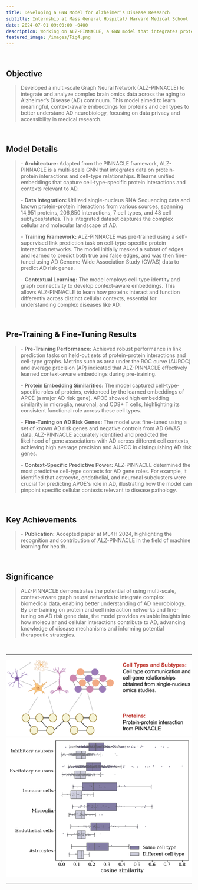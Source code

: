 ```yaml
---
title: Developing a GNN Model for Alzheimer’s Disease Research  
subtitle: Internship at Mass General Hospital/ Harvard Medical School
date: 2024-07-01 09:00:00 -0400  
description: Working on ALZ-PINNACLE, a GNN model that integrates protein, cell-type, and tissue data within a unified latent space. Tasks included pre-training the model on extensive protein interaction data and investigating the role of APOE, a major genetic risk factor for Alzheimer’s.  
featured_image: /images/Fig4.png
---
```


<br> 
<h2>Objective</h2> 
<blockquote> 
<p style="color: #666;"> Developed a multi-scale Graph Neural Network (ALZ-PINNACLE) to integrate and analyze complex brain omics data across the aging to Alzheimer’s Disease (AD) continuum. This model aimed to learn meaningful, context-aware embeddings for proteins and cell types to better understand AD neurobiology, focusing on data privacy and accessibility in medical research. 
</p> 
</blockquote> 

<br> 

<h2>Model Details</h2> 
<blockquote> 
<p style="color: #666;"> 
- <strong>Architecture:</strong> Adapted from the PINNACLE framework, ALZ-PINNACLE is a multi-scale GNN that integrates data on protein-protein interactions and cell-type relationships. It learns unified embeddings that capture cell-type-specific protein interactions and contexts relevant to AD. </p> 
<p style="color: #666;"> 
- <strong>Data Integration:</strong> Utilized single-nucleus RNA-Sequencing data and known protein-protein interactions from various sources, spanning 14,951 proteins, 206,850 interactions, 7 cell types, and 48 cell subtypes/states. This integrated dataset captures the complex cellular and molecular landscape of AD. 
</p> 
<p style="color: #666;"> 
- <strong>Training Framework:</strong> ALZ-PINNACLE was pre-trained using a self-supervised link prediction task on cell-type-specific protein interaction networks. The model initially masked a subset of edges and learned to predict both true and false edges, and was then fine-tuned using AD Genome-Wide Association Study (GWAS) data to predict AD risk genes. 
</p> 
<p style="color: #666;"> 
- <strong>Contextual Learning:</strong> The model employs cell-type identity and graph connectivity to develop context-aware embeddings. This allows ALZ-PINNACLE to learn how proteins interact and function differently across distinct cellular contexts, essential for understanding complex diseases like AD. 
</p> 
</blockquote> 

<br> 

<h2>Pre-Training & Fine-Tuning Results</h2> 
<blockquote> 
<p style="color: #666;"> 
- <strong>Pre-Training Performance:</strong> Achieved robust performance in link prediction tasks on held-out sets of protein-protein interactions and cell-type graphs. Metrics such as area under the ROC curve (AUROC) and average precision (AP) indicated that ALZ-PINNACLE effectively learned context-aware embeddings during pre-training. 
</p> 
<p style="color: #666;"> 
- <strong>Protein Embedding Similarities:</strong> The model captured cell-type-specific roles of proteins, evidenced by the learned embeddings of APOE (a major AD risk gene). APOE showed high embedding similarity in microglia, neuronal, and CD8+ T cells, highlighting its consistent functional role across these cell types. 
</p> 
<p style="color: #666;"> 
- <strong>Fine-Tuning on AD Risk Genes:</strong> The model was fine-tuned using a set of known AD risk genes and negative controls from AD GWAS data. ALZ-PINNACLE accurately identified and predicted the likelihood of gene associations with AD across different cell contexts, achieving high average precision and AUROC in distinguishing AD risk genes. 
</p> 
<p style="color: #666;"> 
- <strong>Context-Specific Predictive Power:</strong> ALZ-PINNACLE determined the most predictive cell-type contexts for AD gene roles. For example, it identified that astrocyte, endothelial, and neuronal subclusters were crucial for predicting APOE's role in AD, illustrating how the model can pinpoint specific cellular contexts relevant to disease pathology. 
</p> 
</blockquote> 

<br> 

<h2>Key Achievements</h2> 
<blockquote> 
<p style="color: #666;"> 
- <strong>Publication:</strong> Accepted paper at ML4H 2024, highlighting the recognition and contribution of ALZ-PINNACLE in the field of machine learning for health.
</p> 
</blockquote> 

 <br>
 
<h2>Significance</h2> 
<blockquote> 
<p style="color: #666;"> ALZ-PINNACLE demonstrates the potential of using multi-scale, context-aware graph neural networks to integrate complex biomedical data, enabling better understanding of AD neurobiology. By pre-training on protein and cell interaction networks and fine-tuning on AD risk gene data, the model provides valuable insights into how molecular and cellular interactions contribute to AD, advancing knowledge of disease mechanisms and informing potential therapeutic strategies. 
</p> 
</blockquote> 

<br>


---
<div class="gallery" data-columns="1">
	<img src="/images/Fig1.png">
	<img src="/images/Fig2.png">
</div>

---






